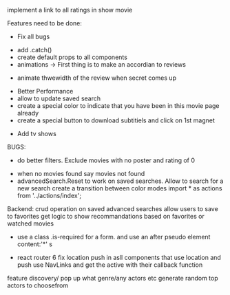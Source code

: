 implement a link to all ratings in show movie

Features need to be done:

<!-- - Save advanced Searches -->
<!-- - Click on Cast to get relevant Movies -->
<!-- - Create search Top actors movies -->
<!-- - Reviews -->
<!-- - Spinner -->

<!-- - Mobile -->

- Fix all bugs

* add .catch()
  <!-- * add flex grow to our cards -->
  <!-- * when open the first to the actors in show movie you need to refresh to get the results -->
  <!-- * try background-image url(foo) no-repeat center center/cover on images -->
  <!-- * select actor pagination goes to 1 when next page -->
  <!-- * add a better ui for advanced search saves and button author -->
    <!-- * add the css for popular actors -->
  <!-- * style the advancedsaved search buttons that every odd child is the other direction. -->
* create default props to all components
* animations -> First thing is to make an accordian to reviews

- animate thwewidth of the review when secret comes up
<!-- * link to imdb on movie page -->

* Better Performance
* allow to update saved search
* create a special color to indicate that you have been in this movie page already
* create a special button to download subtitiels and click on 1st magnet
<!-- * secret tapping to get the torrent etc -->
* Add tv shows

BUGS:

<!-- - url for advanced search -->
<!-- - trailers -->
<!-- - sliders -->
<!-- - search cannot click on movie in suggestions -->
<!-- - fix percentage circle on display movie -->
<!-- - pagination is acting up -->

- do better filters. Exclude movies with no poster and rating of 0
<!-- - enter when searching -->
- when no movies found say movies not found
- advancedSearch.Reset to work on saved searches. Allow to search for a new search
  <!-- - when clicking on cast and pagination jumps to display only 1 page -->
  <!-- when going to a new window ability to save the paginaiton where you left off.
  create pagination to bottom of the page -->
  create a transition between color modes
  import \* as actions from '../actions/index';

Backend:
crud operation on saved advanced searches
allow users to save to favorites
get logic to show recommandations based on favorites or watched movies

- use a class .is-required for a form. and use an after pseudo element content:'\*'
  s

* react router 6
  fix location push in asll components that use location and push
  use NavLinks and get the active with their callback function

feature discovery/ pop up what genre/any actors etc
generate random top actors to choosefrom
